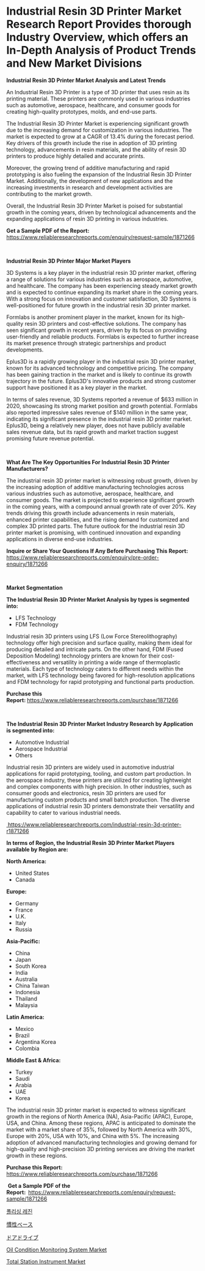 <p><h1>Industrial Resin 3D Printer Market Research Report Provides thorough Industry Overview, which offers an In-Depth Analysis of Product Trends and New Market Divisions</h1></p><p><strong>Industrial Resin 3D Printer Market Analysis and Latest Trends</strong></p>
<p><p>An Industrial Resin 3D Printer is a type of 3D printer that uses resin as its printing material. These printers are commonly used in various industries such as automotive, aerospace, healthcare, and consumer goods for creating high-quality prototypes, molds, and end-use parts.</p><p>The Industrial Resin 3D Printer Market is experiencing significant growth due to the increasing demand for customization in various industries. The market is expected to grow at a CAGR of 13.4% during the forecast period. Key drivers of this growth include the rise in adoption of 3D printing technology, advancements in resin materials, and the ability of resin 3D printers to produce highly detailed and accurate prints.</p><p>Moreover, the growing trend of additive manufacturing and rapid prototyping is also fueling the expansion of the Industrial Resin 3D Printer Market. Additionally, the development of new applications and the increasing investments in research and development activities are contributing to the market growth.</p><p>Overall, the Industrial Resin 3D Printer Market is poised for substantial growth in the coming years, driven by technological advancements and the expanding applications of resin 3D printing in various industries.</p></p>
<p><strong>Get a Sample PDF of the Report:&nbsp;</strong> <a href="https://www.reliableresearchreports.com/enquiry/request-sample/1871266">https://www.reliableresearchreports.com/enquiry/request-sample/1871266</a></p>
<p>&nbsp;</p>
<p><strong>Industrial Resin 3D Printer Major Market Players</strong></p>
<p><p>3D Systems is a key player in the industrial resin 3D printer market, offering a range of solutions for various industries such as aerospace, automotive, and healthcare. The company has been experiencing steady market growth and is expected to continue expanding its market share in the coming years. With a strong focus on innovation and customer satisfaction, 3D Systems is well-positioned for future growth in the industrial resin 3D printer market.</p><p>Formlabs is another prominent player in the market, known for its high-quality resin 3D printers and cost-effective solutions. The company has seen significant growth in recent years, driven by its focus on providing user-friendly and reliable products. Formlabs is expected to further increase its market presence through strategic partnerships and product developments.</p><p>Eplus3D is a rapidly growing player in the industrial resin 3D printer market, known for its advanced technology and competitive pricing. The company has been gaining traction in the market and is likely to continue its growth trajectory in the future. Eplus3D's innovative products and strong customer support have positioned it as a key player in the market.</p><p>In terms of sales revenue, 3D Systems reported a revenue of $633 million in 2020, showcasing its strong market position and growth potential. Formlabs also reported impressive sales revenue of $140 million in the same year, indicating its significant presence in the industrial resin 3D printer market. Eplus3D, being a relatively new player, does not have publicly available sales revenue data, but its rapid growth and market traction suggest promising future revenue potential.</p></p>
<p>&nbsp;</p>
<p><strong>What Are The Key Opportunities For Industrial Resin 3D Printer Manufacturers?</strong></p>
<p><p>The industrial resin 3D printer market is witnessing robust growth, driven by the increasing adoption of additive manufacturing technologies across various industries such as automotive, aerospace, healthcare, and consumer goods. The market is projected to experience significant growth in the coming years, with a compound annual growth rate of over 20%. Key trends driving this growth include advancements in resin materials, enhanced printer capabilities, and the rising demand for customized and complex 3D printed parts. The future outlook for the industrial resin 3D printer market is promising, with continued innovation and expanding applications in diverse end-use industries.</p></p>
<p><strong>Inquire or Share Your Questions If Any Before Purchasing This Report:</strong> <a href="https://www.reliableresearchreports.com/enquiry/pre-order-enquiry/1871266">https://www.reliableresearchreports.com/enquiry/pre-order-enquiry/1871266</a></p>
<p>&nbsp;</p>
<p><strong>Market Segmentation</strong></p>
<p><strong>The Industrial Resin 3D Printer Market Analysis by types is segmented into:</strong></p>
<p><ul><li>LFS Technology</li><li>FDM Technology</li></ul></p>
<p><p>Industrial resin 3D printers using LFS (Low Force Stereolithography) technology offer high precision and surface quality, making them ideal for producing detailed and intricate parts. On the other hand, FDM (Fused Deposition Modeling) technology printers are known for their cost-effectiveness and versatility in printing a wide range of thermoplastic materials. Each type of technology caters to different needs within the market, with LFS technology being favored for high-resolution applications and FDM technology for rapid prototyping and functional parts production.</p></p>
<p><strong>Purchase this Report:&nbsp;</strong><a href="https://www.reliableresearchreports.com/purchase/1871266">https://www.reliableresearchreports.com/purchase/1871266</a></p>
<p>&nbsp;</p>
<p><strong>The Industrial Resin 3D Printer Market Industry Research by Application is segmented into:</strong></p>
<p><ul><li>Automotive Industrial</li><li>Aerospace Industrial</li><li>Others</li></ul></p>
<p><p>Industrial resin 3D printers are widely used in automotive industrial applications for rapid prototyping, tooling, and custom part production. In the aerospace industry, these printers are utilized for creating lightweight and complex components with high precision. In other industries, such as consumer goods and electronics, resin 3D printers are used for manufacturing custom products and small batch production. The diverse applications of industrial resin 3D printers demonstrate their versatility and capability to cater to various industrial needs.</p></p>
<p><a href="https://www.reliableresearchreports.com/industrial-resin-3d-printer-r1871266">&nbsp;https://www.reliableresearchreports.com/industrial-resin-3d-printer-r1871266</a></p>
<p><strong>In terms of Region, the Industrial Resin 3D Printer Market Players available by Region are:</strong></p>
<p>
    <p> <strong> North America: </strong>
        <ul>
            <li>United States</li>
            <li>Canada</li>
        </ul>
        </p> 
    <p> <strong> Europe: </strong>
        <ul>
            <li>Germany</li>
            <li>France</li>
            <li>U.K.</li>
            <li>Italy</li>
            <li>Russia</li>
        </ul>
        </p> 
    <p> <strong> Asia-Pacific: </strong>
        <ul>
            <li>China</li>
            <li>Japan</li>
            <li>South Korea</li>
            <li>India</li>
            <li>Australia</li>
            <li>China Taiwan</li>
            <li>Indonesia</li>
            <li>Thailand</li>
            <li>Malaysia</li>
        </ul>
        </p> 
    <p> <strong> Latin America: </strong>
        <ul>
            <li>Mexico</li>
            <li>Brazil</li>
            <li>Argentina Korea</li>
            <li>Colombia</li>
        </ul>
        </p> 
    <p> <strong> Middle East & Africa: </strong>
        <ul>
            <li>Turkey</li>
            <li>Saudi</li>
            <li>Arabia</li>
            <li>UAE</li>
            <li>Korea</li>
        </ul>
    </p>
    </p>
<p><p>The industrial resin 3D printer market is expected to witness significant growth in the regions of North America (NA), Asia-Pacific (APAC), Europe, USA, and China. Among these regions, APAC is anticipated to dominate the market with a market share of 35%, followed by North America with 30%, Europe with 20%, USA with 10%, and China with 5%. The increasing adoption of advanced manufacturing technologies and growing demand for high-quality and high-precision 3D printing services are driving the market growth in these regions.</p></p>
<p><strong>Purchase this Report: </strong><a href="https://www.reliableresearchreports.com/purchase/1871266">https://www.reliableresearchreports.com/purchase/1871266</a></p>
<p>&nbsp;<strong>Get a Sample PDF of the Report:&nbsp;&nbsp;</strong><a href="https://www.reliableresearchreports.com/enquiry/request-sample/1871266">https://www.reliableresearchreports.com/enquiry/request-sample/1871266</a></p>
<p><strong></strong></p>
<p><p><a href="https://github.com/giancarlo642004/Market-Research-Report-List-1/blob/main/463815733412.md">폴리싱 레진</a></p><p><a href="https://github.com/schmahlson/Market-Research-Report-List-1/blob/main/791004737348.md">慣性ベース</a></p><p><a href="https://github.com/zjkmgcs938405/Market-Research-Report-List-1/blob/main/989598737345.md">ドアドライブ</a></p><p><a href="https://github.com/juniordelafrance/Market-Research-Report-List-3/blob/main/oil-condition-monitoring-system-market.md">Oil Condition Monitoring System Market</a></p><p><a href="https://github.com/jaidynmorantestelletmjzya/Market-Research-Report-List-2/blob/main/total-station-instrument-market.md">Total Station Instrument Market</a></p></p>